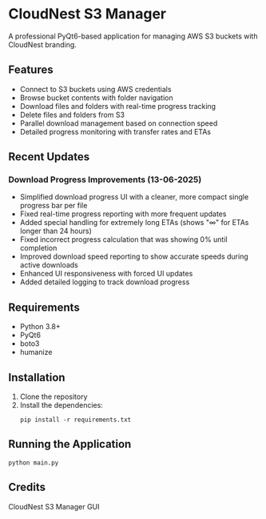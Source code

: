 # CloudNest S3 Manager

A professional PyQt6-based application for managing AWS S3 buckets with CloudNest branding.

## Features

- Connect to S3 buckets using AWS credentials
- Browse bucket contents with folder navigation
- Download files and folders with real-time progress tracking
- Delete files and folders from S3
- Parallel download management based on connection speed
- Detailed progress monitoring with transfer rates and ETAs

## Recent Updates

### Download Progress Improvements (13-06-2025)

- Simplified download progress UI with a cleaner, more compact single progress bar per file
- Fixed real-time progress reporting with more frequent updates
- Added special handling for extremely long ETAs (shows "∞" for ETAs longer than 24 hours)
- Fixed incorrect progress calculation that was showing 0% until completion
- Improved download speed reporting to show accurate speeds during active downloads
- Enhanced UI responsiveness with forced UI updates
- Added detailed logging to track download progress

## Requirements

- Python 3.8+
- PyQt6
- boto3
- humanize

## Installation

1. Clone the repository
2. Install the dependencies:
   ```
   pip install -r requirements.txt
   ```

## Running the Application

```
python main.py
```

## Credits

CloudNest S3 Manager GUI 
